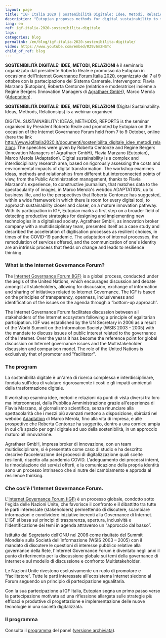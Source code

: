 ```yaml
---
layout: page
title: "IGF Italia 2020 | Sostenibilità Digitale: Idee, Metodi, Relazioni"
description: "Eutopian proposes methods for digital sustainability to the Internet Governance Forum Italia 2020"
lang: en
ref: igf-italia-2020-sostenibilita-digitale
tags:
categories: blog
permalink: /en/blog/igf-italia-2020-sostenibilita-digitale/
video: https://www.youtube.com/embed/RZ9v6m2HSTc
child_of_ref: blog
---
```


**SOSTENIBILITÀ DIGITALE: IDEE, METODI, RELAZIONI** è il seminario organizzato dal presidente Roberto Reale e promosso da Eutopian in occasione dell'[Internet Governance Forum Italia 2020](http://www.igfitalia2020.it/), organizzato dal 7 al 9 ottobre con la partecipazione del Sistema Camerale.  Intervengono: Flavia Marzano (Eutopian), Roberta Centonze (relatrice e moderatrice) insieme a Regine Bergers (Innovation Managers di [Agrathaer GmbH](http://www.agrathaer.de/)), Marco Merola ([Adaptation](https://www.adaptation.it/)).

**SOSTENIBILITÀ DIGITALE: IDEE, METODI, RELAZIONI** (Digital Sustainability: Ideas, Methods, Relationsips) is a webinar organised 

DIGITAL SUSTAINABILITY: IDEAS, METHODS, REPORTS is the seminar
organised by President Roberto Reale and promoted by Eutopian on the occasion of
the Internet Governance Forum held from 7 to 9 October, online (here the link
http://www.igfitalia2020.it/documenti/sostenibilita_digitale_idee_metodi_relazioni.
The speeches were given by Roberta Centonze and Regine Bergers (Innovation
Managers of Agrathaer GmbH), Flavia Marzano (Eutopian), Marco Merola
(Adaptation).
Digital sustainability is a complex and interdisciplinary research area, based on
rigorously assessing the costs and environmental impacts of digital transformation.
The workshop examines ideas, methods and relationships from different but
interconnected points of view, from the Public Administration management, thanks to
Flavia Marzano&#39;s experience, to constructive journalism, that matches data to the
spectacularity of images, in Marco Merola&#39;s webdoc ADAPTATION, up to business
life, and to the perspectives that Roberta Centonze has suggested, within a wide
framework in which there is room for every digital tool, to approach sustainability
closer and closer, on a mature innovation pathway.
With its participation in IGF, Eutopian marks a first step on a broader field of
detecting productive strategies for designing and implementing new technologies in
a digitalised society.
Agrathaer GmbH, as innovation broker company with a multidisciplinary team,
presented itself as a case study and described the acceleration of digitisation
processes as resilient choices, in times of the COVID-19 pandemic. The adaptation
of internal processes, the remodulation of services offered, and the communication
of one&#39;s identity are an intrinsic process that feeds on change and leads to resilience
thinking.

### What is the Internet Governance Forum?

The [Internet Governance Forum (IGF)](https://www.intgovforum.org/) is a global
process, conducted under the aegis of the United Nations, which encourages
discussion and debate amongst all stakeholders, allowing for discussion,
exchange of information and sharing of initiatives related to Internet
Governance. The IGF is based on the principles of transparency, openness,
inclusiveness and identification of the issues on the agenda through a
“bottom-up approach”.

The Internet Governance Forum facilitates discussion between
all stakeholders of the Internet ecosystem following a principle of egalitarian
participation.  IGF was established by the UN Secretary in 2006 as a result of
the World Summit on the Information Society (WSIS 2003 - 2005) with the mandate
to discuss issues of public interest related to the governance of the Internet.
Over the years it has become the reference point for global discussion on
Internet governance issues and the Multistakeholder discussion and comparison
model.  The role of the United Nations is exclusively that of promoter and
&quot;facilitator&quot;.

### The program


La sostenibilità digitale è un'area di ricerca complessa e interdisciplinare, fondata sull'idea di valutare rigorosamente i costi e gli impatti ambientali della trasformazione digitale. 

Il workshop esamina idee, metodi e relazioni da punti di vista diversi tra loro ma interconnessi, dalla Pubblica Amministrazione grazie all'esperienza di Flavia Marzano, al giornalismo scientifico, senza rinunciare alla spettacolarità che i mezzi più avanzati mettono a disposizione, sbirciati nel webdoc [Adaptation](https://www.adaptation.it/) di Marco Merola, fino alla vita di impresa, e alle prospettive che Roberta Centonze ha suggerito, dentro a una cornice ampia in cui c’è spazio per ogni digitale ad uso della sostenibilità, in un approccio maturo all'innovazione.

Agrathaer GmbH, impresa broker di innovazione, con un team multidisciplinare, si è presentata come caso di studio e ha descritto descrive l’accelerazione dei processi di digitalizzazione quali scelte resilienti, rispetto alla pandemia COVID. L’adeguamento dei processi interni, la rimodulazione dei servizi offerti, e la comunicazione della propria identità sono un processo intrinseco che si nutre del cambiamento e approda al resilience thinking. 

### Che cos'è l'Internet Governance Forum.

L'[Internet Governance Forum (IGF)](https://www.intgovforum.org/) è un processo globale, condotto sotto l'egida delle Nazioni Unite, che favorisce il confronto e il dibattitto tra tutte le parti interessate (stakeholders) permettendo di discutere, scambiare informazioni e condividere iniziative inerenti alla Governance di Internet. L'IGF si basa sui principi di trasparenza, apertura, inclusività e l'identificazione dei temi in agenda attraverso un “approccio dal basso”.

Istituito dal Segretario dell’ONU nel 2006 come risultato del Summit Mondiale sulla Società dell’Informazione (WSIS 2003 – 2005) con il mandato di discutere le questioni di interesse pubblico relative alla governance della Rete, l'Internet Governance Forum è diventato negli anni il punto di riferimento per la discussione globale sui temi della governance di Internet e sul modello di discussione e confronto Multistakeholder.

Le Nazioni Unite rivestono esclusivamente un ruolo di promotore e “facilitatore”. Tutte le parti interessate all'ecosistema Internet siedono al Forum seguendo un principio di partecipazione egualitaria.

Con la sua partecipazione a IGF Italia, Eutopian segna un primo passo verso la partecipazione motivata ad una riflessione allargata sulle strategie più efficaci e produttive di progettazione e implementazione delle nuove tecnologie in una società digitalizzata.

### Il programma

Consulta il [programma](http://www.igfitalia2020.it/documenti/sostenibilita_digitale_idee_metodi_relazioni) del panel ([versione archiviata](https://web.archive.org/web/*/http://www.igfitalia2020.it/documenti/sostenibilita_digitale_idee_metodi_relazioni)).
